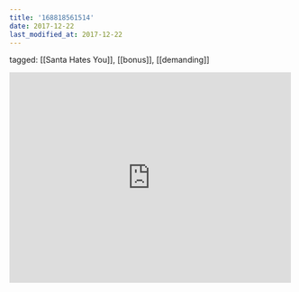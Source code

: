 ```yaml
---
title: '168818561514'
date: 2017-12-22
last_modified_at: 2017-12-22
---
```

tagged: [[Santa Hates You]], [[bonus]], [[demanding]]
<iframe allow="accelerometer; autoplay; clipboard-write; encrypted-media; gyroscope; picture-in-picture" allowfullscreen="" frameborder="0" height="375" id="youtube_iframe" src="https://www.youtube.com/embed/7der_AfzC_0?feature=oembed&amp;enablejsapi=1&amp;origin=https://safe.txmblr.com&amp;wmode=opaque" width="500"></iframe>